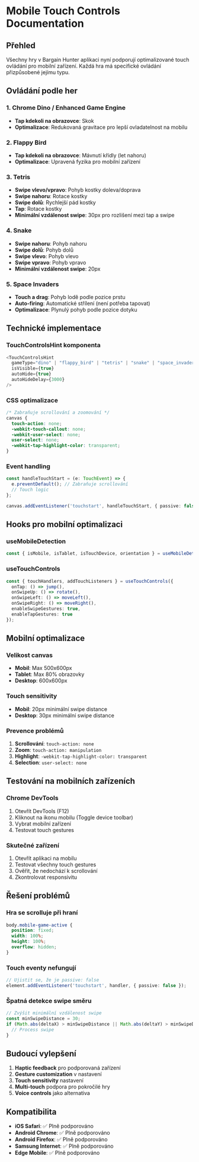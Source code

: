 # Mobile Touch Controls Documentation

## Přehled

Všechny hry v Bargain Hunter aplikaci nyní podporují optimalizované touch ovládání pro mobilní zařízení. Každá hra má specifické ovládání přizpůsobené jejímu typu.

## Ovládání podle her

### 1. Chrome Dino / Enhanced Game Engine
- **Tap kdekoli na obrazovce**: Skok
- **Optimalizace**: Redukovaná gravitace pro lepší ovladatelnost na mobilu

### 2. Flappy Bird
- **Tap kdekoli na obrazovce**: Mávnutí křídly (let nahoru)
- **Optimalizace**: Upravená fyzika pro mobilní zařízení

### 3. Tetris
- **Swipe vlevo/vpravo**: Pohyb kostky doleva/doprava
- **Swipe nahoru**: Rotace kostky
- **Swipe dolů**: Rychlejší pád kostky
- **Tap**: Rotace kostky
- **Minimální vzdálenost swipe**: 30px pro rozlišení mezi tap a swipe

### 4. Snake
- **Swipe nahoru**: Pohyb nahoru
- **Swipe dolů**: Pohyb dolů
- **Swipe vlevo**: Pohyb vlevo
- **Swipe vpravo**: Pohyb vpravo
- **Minimální vzdálenost swipe**: 20px

### 5. Space Invaders
- **Touch a drag**: Pohyb lodě podle pozice prstu
- **Auto-firing**: Automatické střílení (není potřeba tapovat)
- **Optimalizace**: Plynulý pohyb podle pozice dotyku

## Technické implementace

### TouchControlsHint komponenta
```typescript
<TouchControlsHint 
  gameType="dino" | "flappy_bird" | "tetris" | "snake" | "space_invaders"
  isVisible={true}
  autoHide={true}
  autoHideDelay={3000}
/>
```

### CSS optimalizace
```css
/* Zabraňuje scrollování a zoomování */
canvas {
  touch-action: none;
  -webkit-touch-callout: none;
  -webkit-user-select: none;
  user-select: none;
  -webkit-tap-highlight-color: transparent;
}
```

### Event handling
```typescript
const handleTouchStart = (e: TouchEvent) => {
  e.preventDefault(); // Zabraňuje scrollování
  // Touch logic
};

canvas.addEventListener('touchstart', handleTouchStart, { passive: false });
```

## Hooks pro mobilní optimalizaci

### useMobileDetection
```typescript
const { isMobile, isTablet, isTouchDevice, orientation } = useMobileDetection();
```

### useTouchControls
```typescript
const { touchHandlers, addTouchListeners } = useTouchControls({
  onTap: () => jump(),
  onSwipeUp: () => rotate(),
  onSwipeLeft: () => moveLeft(),
  onSwipeRight: () => moveRight(),
  enableSwipeGestures: true,
  enableTapGestures: true
});
```

## Mobilní optimalizace

### Velikost canvas
- **Mobil**: Max 500x600px
- **Tablet**: Max 80% obrazovky
- **Desktop**: 600x600px

### Touch sensitivity
- **Mobil**: 20px minimální swipe distance
- **Desktop**: 30px minimální swipe distance

### Prevence problémů
1. **Scrollování**: `touch-action: none`
2. **Zoom**: `touch-action: manipulation`
3. **Highlight**: `-webkit-tap-highlight-color: transparent`
4. **Selection**: `user-select: none`

## Testování na mobilních zařízeních

### Chrome DevTools
1. Otevřít DevTools (F12)
2. Kliknout na ikonu mobilu (Toggle device toolbar)
3. Vybrat mobilní zařízení
4. Testovat touch gestures

### Skutečné zařízení
1. Otevřít aplikaci na mobilu
2. Testovat všechny touch gestures
3. Ověřit, že nedochází k scrollování
4. Zkontrolovat responsivitu

## Řešení problémů

### Hra se scrolluje při hraní
```css
body.mobile-game-active {
  position: fixed;
  width: 100%;
  height: 100%;
  overflow: hidden;
}
```

### Touch eventy nefungují
```typescript
// Ujistit se, že je passive: false
element.addEventListener('touchstart', handler, { passive: false });
```

### Špatná detekce swipe směru
```typescript
// Zvýšit minimální vzdálenost swipe
const minSwipeDistance = 30;
if (Math.abs(deltaX) > minSwipeDistance || Math.abs(deltaY) > minSwipeDistance) {
  // Process swipe
}
```

## Budoucí vylepšení

1. **Haptic feedback** pro podporovaná zařízení
2. **Gesture customization** v nastavení
3. **Touch sensitivity** nastavení
4. **Multi-touch** podpora pro pokročilé hry
5. **Voice controls** jako alternativa

## Kompatibilita

- **iOS Safari**: ✅ Plně podporováno
- **Android Chrome**: ✅ Plně podporováno  
- **Android Firefox**: ✅ Plně podporováno
- **Samsung Internet**: ✅ Plně podporováno
- **Edge Mobile**: ✅ Plně podporováno
